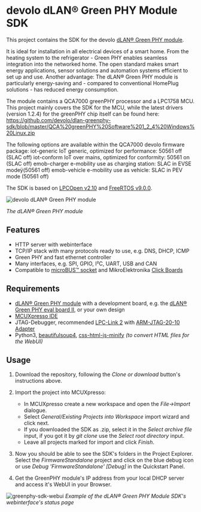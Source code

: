# devolo dLAN® Green PHY Module SDK

This project contains the SDK for the devolo [dLAN® Green PHY module](https://www.codico.com/shop/de/powerline-modules/broad-band-plc/homeplug-green-phy/hersteller/devolo.html).

It is ideal for installation in all electrical devices of a smart home. From the heating system to the refrigerator - Green PHY enables seamless 
integration into the networked home. The open standard makes smart energy applications, sensor solutions and automation systems efficient to set up and 
use. Another advantage: The dLAN® Green PHY module is particularly energy-saving and - compared to conventional HomePlug solutions - has reduced energy 
consumption.

The module contains a QCA7000 greenPHY processor and a LPC1758 MCU. This project mainly covers the SDK for the MCU, while the latest drivers (version 1.2.4) for the greenPHY chip itself can be found here: https://github.com/devolo/dlan-greenphy-sdk/blob/master/QCA%20greenPHY%20Software%201_2_4%20Windows%20Linux.zip

The following options are available within the QCA7000 devolo firmware package:
   iot-generic    IoT generic, optimized for performance: 50561 off (SLAC off)
   iot-conform    IoT over mains, optimized for conformity: 50561 on (SLAC off)
   emob-charger   e-mobility use as charging station: SLAC in EVSE modeÿ(50561 off)
   emob-vehicle   e-mobility use as vehicle: SLAC in PEV mode (50561 off)

The SDK is based on [LPCOpen 
v2.10](https://www.nxp.com/products/developer-resources/software-development-tools/developer-resources-/lpcopen-libraries-and-examples/lpcopen-software-development-platform-lpc17xx:LPCOPEN-SOFTWARE-FOR-LPC17XX) 
and [FreeRTOS v9.0.0](http://www.freertos.org/).


![devolo dLAN® Green PHY 
module](https://www.codico.com/shop/media/catalog/product/cache/1/image/9df78eab33525d08d6e5fb8d27136e95/d/l/dlan_green_phy_eval_board_eu_ii_bild_1_10.jpg)

*The dLAN® Green PHY module*

## Features
* HTTP server with webinterface
* TCP/IP stack with many protocols ready to use, e.g. DNS, DHCP, ICMP
* Green PHY and fast ethernet controller
* Many interfaces, e.g. SPI, GPIO, I²C, UART, USB and CAN
* Compatible to [microBUS™ socket](https://www.mikroe.com/mikrobus/) and MikroElektronika [Click Boards](https://shop.mikroe.com/click)

## Requirements
* [dLAN® Green PHY module](https://www.codico.com/shop/de/powerline-modules/broad-band-plc/homeplug-green-phy/dlan-green-phy-module.html) with a development board, e.g. the [dLAN® 
Green PHY eval board II](https://www.codico.com/shop/de/powerline-modules/broad-band-plc/homeplug-green-phy/dlan-green-phy-eval-board-eu-ii.html), or your own design
* [MCUXpresso 
IDE](https://www.nxp.com/products/developer-resources/run-time-software/mcuxpresso-software-and-tools/mcuxpresso-integrated-development-environment-ide-v10.0.2:MCUXpresso-IDE)
* JTAG-Debugger, recommended [LPC-Link 
2](https://www.nxp.com/products/developer-resources/software-development-tools/developer-resources-/lpcopen-libraries-and-examples/lpc-link2:OM13054) 
with [ARM-JTAG-20-10 Adapter](https://www.olimex.com/Products/ARM/JTAG/ARM-JTAG-20-10/)
* Python3, [beautifulsoup4](https://pypi.python.org/pypi/beautifulsoup4), [css-html-js-minify](https://pypi.python.org/pypi/css-html-js-minify) *(to 
convert HTML files for the WebUI)*

## Usage
1. Download the repository, following the *Clone or download* button's instructions above.
2. Import the project into MCUXpresso:
   *  In MCUXpresso create a new workspace and open the *File->Import* dialogue.
   * Select *General/Existing Projects into Workspace* import wizard and click next.
   * If you downloaded the SDK as .zip, select it in the *Select archive file* input,
     if you got it by *git clone* use the *Select root directory* input. 
   * Leave all projects marked for import and click *Finish*.

3. Now you should be able to see the SDK's folders in the Project Explorer.
   Select the *FirmwareStandalone* project and click on the blue debug icon or use *Debug 'FirmwareStandalone' [Debug]* in the Quickstart Panel.
4. Get the GreenPHY module's IP address from your local DHCP server and access it's WebUI in your Browser.

![greenphy-sdk-webui](https://user-images.githubusercontent.com/10745701/30339626-ecc350ca-97ef-11e7-96c5-5e3ad115d538.png)
*Example of the dLAN® Green PHY Module SDK's webinterface's status page*
